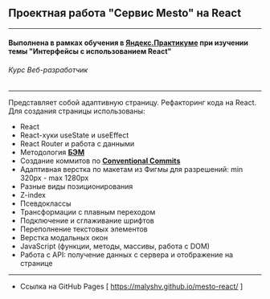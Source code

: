 ## Проектная работа "Сервис Mesto" на React
------

#### Выполнена в рамках обучения в [**Яндекс.Практикуме**](https://praktikum.yandex.ru/ "Яндекс.Практикум") при изучении темы "Интерфейсы с использованием React"
###### Курс Веб-разработчик
------

Представляет собой адаптивную страницу. Рефакторинг кода на React. Для создания страницы использованы:

* React
* React-хуки useState и useEffect
* React Router и работа с данными
* Методология [**БЭМ**](https://ru.bem.info/)
* Cоздание коммитов по [**Conventional Commits**](https://www.conventionalcommits.org/ru/v1.0.0-beta.4/)
* Адаптивная верстка по макетам из Фигмы для разрешений: min 320px - max 1280px
* Разные виды позиционирования
* Z-index
* Псевдоклассы
* Трансформации с плавным переходом
* Подключение и сглаживание шрифтов
* Переполнение текстовых элементов
* Верстка модальных окон
* JavaScript (функции, методы, массивы, работа с DOM)
* Работа с API: получение данных с сервера и отображение на странице

-----

* Ссылка на GitHub Pages [ https://malyshv.github.io/mesto-react/ ]

